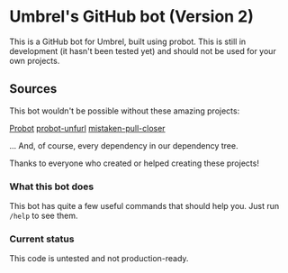 # Umbrel's GitHub bot (Version 2)

This is a GitHub bot for Umbrel, built using probot.
This is still in development (it hasn't been tested yet) and should not be used for your own projects.
## Sources

This bot wouldn't be possible without these amazing projects:

[Probot](https://github.com/probot)
[probot-unfurl](https://github.com/probot/unfurl/)
[mistaken-pull-closer](https://github.com/probot/mistaken-pull-closer)

... And, of course, every dependency in our dependency tree.

Thanks to everyone who created or helped creating these projects!

### What this bot does

This bot has quite a few useful commands that should help you. Just run `/help` to see them.

### Current status

This code is untested and not production-ready.
